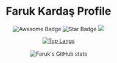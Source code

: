 <h1 align="center">Faruk Kardaş Profile
</h1>
<div align="center">
<img src="https://cdn.rawgit.com/sindresorhus/awesome/d7305f38d29fed78fa85652e3a63e154dd8e8829/media/badge.svg" alt="Awesome Badge"/>
<!-- <img src="http://hits.dwyl.com/farukkardas/awesome-github-profile-readme.svg" alt="Hits Badge"/> -->
<img src="https://img.shields.io/static/v1?label=%F0%9F%8C%9F&message=If%20Useful&style=style=flat&color=BC4E99" alt="Star Badge"/>
<a href="https://twitter.com/farukkardas" ><img src="https://img.shields.io/twitter/follow/farukkardas.svg?style=social" /> </a>
<br>

  
 [![Top Langs](https://github-readme-stats.vercel.app/api/top-langs/?username=farukkardas&layout=compact)](https://github.com/farukkardas/github-readme-stats)
  <br>
  <br>
 ![Faruk's GitHub stats](https://github-readme-stats.vercel.app/api?username=farukkardas&show_icons=true&theme=radical)

